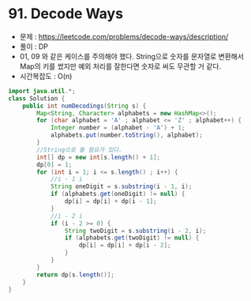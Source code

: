 # 91. Decode Ways
- 문제 : https://leetcode.com/problems/decode-ways/description/
- 풀이 : DP
- 01, 09 와 같은 케이스를 주의해야 했다. String으로 숫자를 문자열로 변환해서 Map의 키를 썼지만 예외 처리를 잘한다면 숫자로 써도 무관할 거 같다.
- 시간복잡도 : O(n)
```java
import java.util.*;
class Solution {
    public int numDecodings(String s) {
        Map<String, Character> alphabets = new HashMap<>();
        for (char alphabet = 'A' ; alphabet <= 'Z' ; alphabet++) {
            Integer number = (alphabet - 'A') + 1;
            alphabets.put(number.toString(), alphabet);
        }
        //String으로 둘 필요가 있다.
        int[] dp = new int[s.length() + 1];
        dp[0] = 1;
        for (int i = 1; i <= s.length() ; i++) {
            //i - 1 i
            String oneDigit = s.substring(i - 1, i);
            if (alphabets.get(oneDigit) != null) {
                dp[i] = dp[i] + dp[i - 1];
            }
            //i - 2 i
            if (i - 2 >= 0) {
                String twoDigit = s.substring(i - 2, i);
                if (alphabets.get(twoDigit) != null) {
                    dp[i] = dp[i] + dp[i - 2];
                }
            }
        }
        return dp[s.length()];
    }
}
```
